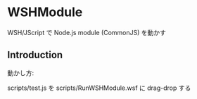 WSHModule
=========

WSH/JScript で Node.js module (CommonJS) を動かす


## Introduction

動かし方:

scripts/test.js を scripts/RunWSHModule.wsf に drag-drop する



